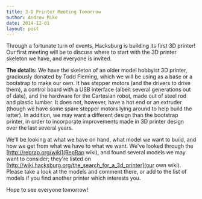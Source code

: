 ```yaml
---
title: 3-D Printer Meeting Tomorrow
author: Andrew Mike
date: 2014-12-01
layout: post
---
```


Through a fortunate turn of events, Hacksburg is building its first 3D printer! Our first meeting will be to discuss where to start with the 3D printer skeleton we have, and everyone is invited.

**The details:**
We have the skeleton of an older model hobbyist 3D printer, graciously donated by Todd Fleming, which we will be using as a base or a bootstrap to make our own. It has stepper motors (and the drivers to drive them), a control board with a USB interface (albeit several generations out of date), and the hardware for the Cartesian robot, made out of steel rod and plastic lumber. It does not, however, have a hot end or an extruder (though we have some spare stepper motors lying around to help build the latter). In addition, we may want a different design than the bootstrap printer, in order to incorporate improvements made in 3D printer design over the last several years.

We'll be looking at what we have on hand, what model we want to build, and how we get from what we have to what we want. We've looked through the [http://reprap.org/wiki](RepRap wiki), and found several models we may want to consider; they're listed on [http://wiki.hacksburg.org/the_search_for_a_3d_printer](our own wiki). Please take a look at the models and comment there, or add to the list of models if you find another printer which interests you.

Hope to see everyone tomorrow!
